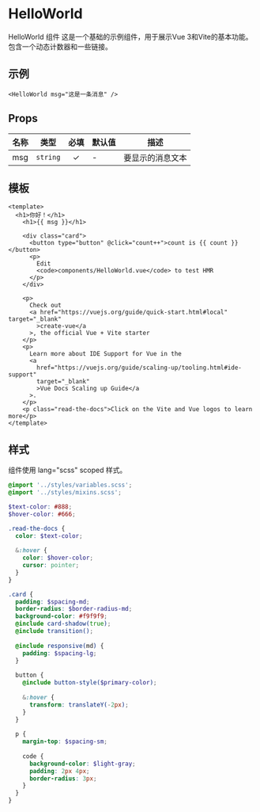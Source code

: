 # HelloWorld

HelloWorld 组件 这是一个基础的示例组件，用于展示Vue 3和Vite的基本功能。 包含一个动态计数器和一些链接。

## 示例

```vue
<HelloWorld msg="这是一条消息" />
```

## Props

| 名称 | 类型 | 必填 | 默认值 | 描述 |
|------|------|:------:|------|------|
| msg | `string` | ✓ | - | 要显示的消息文本 |

## 模板

```vue
<template>
  <h1>你好！</h1>
    <h1>{{ msg }}</h1>
  
    <div class="card">
      <button type="button" @click="count++">count is {{ count }}</button>
      <p>
        Edit
        <code>components/HelloWorld.vue</code> to test HMR
      </p>
    </div>
  
    <p>
      Check out
      <a href="https://vuejs.org/guide/quick-start.html#local" target="_blank"
        >create-vue</a
      >, the official Vue + Vite starter
    </p>
    <p>
      Learn more about IDE Support for Vue in the
      <a
        href="https://vuejs.org/guide/scaling-up/tooling.html#ide-support"
        target="_blank"
        >Vue Docs Scaling up Guide</a
      >.
    </p>
    <p class="read-the-docs">Click on the Vite and Vue logos to learn more</p>
</template>
```

## 样式

组件使用 lang="scss" scoped 样式。

```scss
@import '../styles/variables.scss';
@import '../styles/mixins.scss';

$text-color: #888;
$hover-color: #666;

.read-the-docs {
  color: $text-color;
  
  &:hover {
    color: $hover-color;
    cursor: pointer;
  }
}

.card {
  padding: $spacing-md;
  border-radius: $border-radius-md;
  background-color: #f9f9f9;
  @include card-shadow(true);
  @include transition();
  
  @include responsive(md) {
    padding: $spacing-lg;
  }
  
  button {
    @include button-style($primary-color);
    
    &:hover {
      transform: translateY(-2px);
    }
  }
  
  p {
    margin-top: $spacing-sm;
    
    code {
      background-color: $light-gray;
      padding: 2px 4px;
      border-radius: 3px;
    }
  }
}
```
